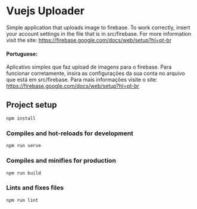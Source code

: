 # Vuejs Uploader

Simple application that uploads image to firebase. To work correctly, insert your account settings in the file that is in src/firebase. For more information visit the site: https://firebase.google.com/docs/web/setup?hl=pt-br

#### Portuguese:
Aplicativo simples que faz upload de imagens para o firebase. Para funcionar corretamente, insira as configurações da sua conta no arquivo que está em src/firebase. Para mais informações visite o site: https://firebase.google.com/docs/web/setup?hl=pt-br

## Project setup
```
npm install
```

### Compiles and hot-reloads for development
```
npm run serve
```

### Compiles and minifies for production
```
npm run build
```

### Lints and fixes files
```
npm run lint
```
